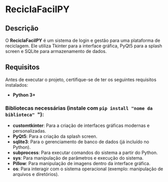 # ReciclaFacilPY

## Descrição

O **ReciclaFacilPY** é um sistema de login e gestão para uma plataforma de reciclagem. Ele utiliza Tkinter para a interface gráfica, PyQt5 para a splash screen e SQLite para armazenamento de dados.

## Requisitos

Antes de executar o projeto, certifique-se de ter os seguintes requisitos instalados:

- **Python 3+**

### Bibliotecas necessárias (instale com `pip install "nome da biblioteca" `"):

- **customtkinter**: Para a criação de interfaces gráficas modernas e personalizadas.
- **PyQt5**: Para a criação da splash screen.
- **sqlite3**: Para o gerenciamento de banco de dados (já incluído no Python).
- **subprocess**: Para executar comandos do sistema a partir do Python.
- **sys**: Para manipulação de parâmetros e execução do sistema.
- **Pillow**: Para manipulação de imagens dentro da interface gráfica.
- **os**: Para interagir com o sistema operacional (exemplo: manipulação de arquivos e diretórios).

